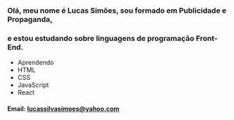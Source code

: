 <!---
Lucas-S-Simoes/Lucas-S-Simoes is a ✨ special ✨ repository because its `README.md` (this file) appears on your GitHub profile.
You can click the Preview link to take a look at your changes.
--->

### Olá, meu nome é Lucas Simões, sou formado em Publicidade e Propaganda,
### e estou estudando sobre linguagens de programação Front-End.
- Aprendendo
- HTML
- CSS
- JavaScript
- React

#### Email: lucassilvasimoes@yahoo.com
